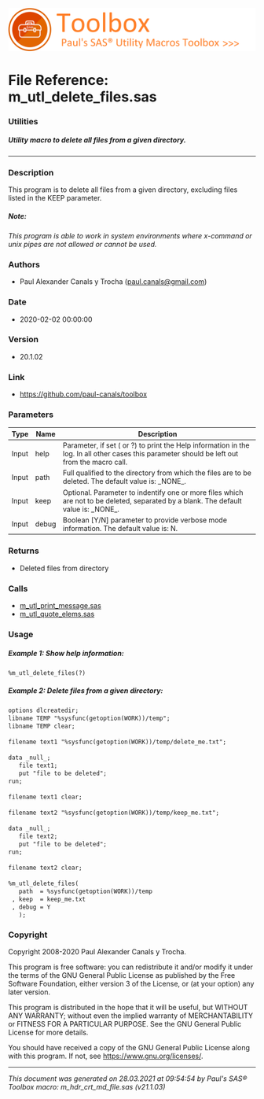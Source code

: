 ![../misc/images/doc_banner.png](../misc/images/doc_banner.png)
# 
# File Reference: m_utl_delete_files.sas

### Utilities

##### Utility macro to delete all files from a given directory.

***

### Description
This program is to delete all files from a given directory, excluding files listed in the KEEP parameter.

##### *Note:*
*This program is able to work in system environments where x-command or unix pipes are not allowed or cannot be used.*

### Authors
* Paul Alexander Canals y Trocha (paul.canals@gmail.com)

### Date
* 2020-02-02 00:00:00

### Version
* 20.1.02

### Link
* https://github.com/paul-canals/toolbox

### Parameters
| Type | Name | Description |
| ---- | ---- | ----------- |
| Input | help | Parameter, if set ( or ?) to print the Help information in the log. In all other cases this parameter should be left out from the macro call. |
| Input | path | Full qualified to the directory from which the files are to be deleted. The default value is: \_NONE\_. |
| Input | keep | Optional. Parameter to indentify one or more files which are not to be deleted, separated by a blank. The default value is: \_NONE\_. |
| Input | debug | Boolean [Y/N] parameter to provide verbose mode information. The default value is: N. |

### Returns
* Deleted files from directory

### Calls
* [m_utl_print_message.sas](m_utl_print_message.md)
* [m_utl_quote_elems.sas](m_utl_quote_elems.md)

### Usage

##### Example 1: Show help information:
```sas
%m_utl_delete_files(?)
```

##### Example 2: Delete files from a given directory:
```sas
options dlcreatedir;
libname TEMP "%sysfunc(getoption(WORK))/temp";
libname TEMP clear;

filename text1 "%sysfunc(getoption(WORK))/temp/delete_me.txt";

data _null_;
   file text1;
   put "file to be deleted";
run;

filename text1 clear;

filename text2 "%sysfunc(getoption(WORK))/temp/keep_me.txt";

data _null_;
   file text2;
   put "file to be deleted";
run;

filename text2 clear;

%m_utl_delete_files(
   path  = %sysfunc(getoption(WORK))/temp
 , keep  = keep_me.txt
 , debug = Y
   );
```

### Copyright
Copyright 2008-2020 Paul Alexander Canals y Trocha. 
 
This program is free software: you can redistribute it and/or modify 
it under the terms of the GNU General Public License as published by 
the Free Software Foundation, either version 3 of the License, or 
(at your option) any later version. 
 
This program is distributed in the hope that it will be useful, 
but WITHOUT ANY WARRANTY; without even the implied warranty of 
MERCHANTABILITY or FITNESS FOR A PARTICULAR PURPOSE. See the 
GNU General Public License for more details. 
 
You should have received a copy of the GNU General Public License 
along with this program. If not, see <https://www.gnu.org/licenses/>. 


***
*This document was generated on 28.03.2021 at 09:54:54  by Paul's SAS&reg; Toolbox macro: m_hdr_crt_md_file.sas (v21.1.03)*
